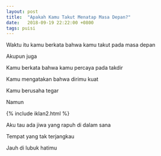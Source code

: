 ```yaml
---
layout: post
title:  "Apakah Kamu Takut Menatap Masa Depan?"
date:   2018-09-19 22:22:00 +0800
tags: puisi
---
```


Waktu itu kamu berkata bahwa kamu takut pada masa depan

Akupun juga

Kamu berkata bahwa kamu percaya pada takdir

Kamu mengatakan bahwa dirimu kuat

Kamu berusaha tegar

Namun

{% include iklan2.html %}

Aku tau ada jiwa yang rapuh di dalam sana

Tempat yang tak terjangkau

Jauh di lubuk hatimu
